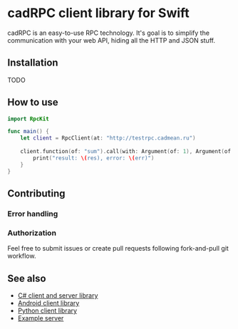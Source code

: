 # cadRPC client library for Swift

cadRPC is an easy-to-use RPC technology. It's goal is to simplify the communication with your web API, hiding all the HTTP and JSON stuff.

## Installation

TODO

## How to use

```swift
import RpcKit

func main() {
    let client = RpcClient(at: "http://testrpc.cadmean.ru")
    
    client.function(of: "sum").call(with: Argument(of: 1), Argument(of: 2)) { (res: Int?, err) in
        print("result: \(res), error: \(err)")
    }
}
```

## Contributing

### Error handling

### Authorization

Feel free to submit issues or create pull requests following fork-and-pull git workflow.

## See also

* [C# client and server library](https://github.com/cadmean-ru/csharpRPCKit)
* [Android client library](https://github.com/cadmean-ru/androidRPCKit)
* [Python client library](https://github.com/cadmean-ru/pythonRPCKit)
* [Example server](https://github.com/cadmean-ru/ExampleRpcServer)
